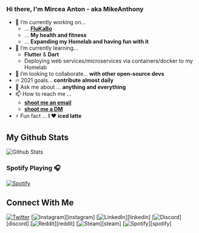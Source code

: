 ### Hi there, I'm Mircea Anton - aka MikeAnthony

- 🔭 I’m currently working on...
  - ... [**FluKaBo**](https://github.com/mikeanth-dvlp/FluKabo)
  - ... **My health and fitness**
  - ... **Expanding my Homelab and having fun with it**
- 🌱 I’m currently learning...
  - **Flutter** & **Dart**
  - Deploying web services/microservices via containers/docker to my Homelab
- 👯 I’m looking to collaborate... **with other open-source devs**
- 🔥 2021 goals... **contribute almost daily**
- 💬 Ask me about ... **anything and everything**
- 📫 How to reach me ... 
  - [**shoot me an email**](mailto:mike.anth99@gmail.com?subject=[GitHub]%20Source%20Han%20Sans)
  - [**shoot me a DM**](#connect-with-me)
- ⚡ Fun fact ... **I ❤️ iced latte**


## My Github Stats
![Github Stats](https://github-readme-stats.mikeanth-dvlp.vercel.app/api?username=mikeanth-dvlp&show_icons=true&hide_border=false)

### Spotify Playing 🎧
[![Spotify](https://spotify-readme.mikeanth-dvlp.vercel.app/api/spotify)][spotify]


## Connect With Me
[![Twitter](https://cdn.jsdelivr.net/npm/simple-icons@v3/icons/twitter.svg)][twitter]
[![Instagram]("https://cdn.jsdelivr.net/npm/simple-icons@v3/icons/instagram.svg")][instagram]
[![LinkedIn]("https://cdn.jsdelivr.net/npm/simple-icons@v3/icons/linkedin.svg")][linkedin]
[![Discord]("https://cdn.jsdelivr.net/npm/simple-icons@v3/icons/discord.svg")][discord]
[![Reddit]("https://cdn.jsdelivr.net/npm/simple-icons@v3/icons/reddit.svg")][reddit]
[![Steam]("https://cdn.jsdelivr.net/npm/simple-icons@v3/icons/steam.svg")][steam]
[![Spotify]("https://cdn.jsdelivr.net/npm/simple-icons@v3/icons/spotify.svg")][spotify]

[twitter]: https://twitter.com/mikeanth
[instagram]: https://www.instagram.com/mike_anth/
[linkedin]: https://www.linkedin.com/in/mircea-anton-039b26168/
[discord]: https://discordapp.com/users/637553176991629312
[reddit]: https://www.reddit.com/user/MikeAnth
[steam]: https://steamcommunity.com/id/mikeanth/
[spotify]: https://open.spotify.com/user/jpa2p7j8yrjjce6qtfze0uea5